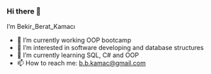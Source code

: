 ### Hi there 👋
I’m Bekir_Berat_Kamacı 

- 🔭 I’m currently working OOP bootcamp
- 👀 I’m interested in software developing and database structures 
- 🌱 I’m currently learning SQL, C# and OOP 
- 📫 How to reach me: b.b.kamac@gmail.com

